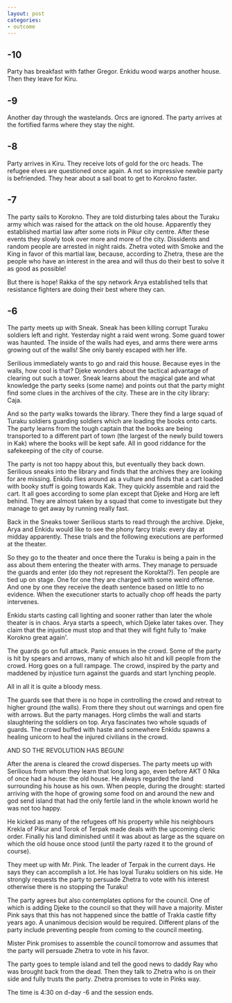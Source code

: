 ```yaml
---
layout: post
categories:
- outcome
---
```


## -10
Party has breakfast with father Gregor. Enkidu wood warps another house. Then
they leave for Kiru.

## -9
Another day through the wastelands. Orcs are ignored. The party arrives at the
fortified farms where they stay the night.

## -8
Party arrives in Kiru. They receive lots of gold for the orc heads. The refugee
elves are questioned once again. A not so impressive newbie party is befriended.
They hear about a sail boat to get to Korokno faster.

## -7
The party sails to Korokno. They are told disturbing tales about the
Turaku army which was raised for the attack on the old house. Apparently they
established martial law after some riots in Pikur city centre. After these
events they slowly took over more and more of the city. Dissidents and random
people are arrested in night raids. Zhetra voted with Smoke and the King in
favor of this martial law, because, according to Zhetra, these are the people who
have an interest in the area and will thus do their best to solve it as good as
possible!

But there is hope! Rakka of the spy network Arya established tells that
resistance fighters are doing their best where they can.

## -6
The party meets up with Sneak. Sneak has been killing corrupt Turaku soldiers
left and right. Yesterday night a raid went wrong. Some guard tower was haunted.
The inside of the walls had eyes, and arms there were arms growing out of the
walls! She only barely escaped with her life.

Serilious immediately wants to go and raid this house. Because eyes in the
walls, how cool is that? Djeke wonders about the tactical advantage of clearing
out such a tower. Sneak learns about the magical gate and what knowledge the
party seeks (some name) and points out that the party might find some clues in
the archives of the city. These are in the city library: Caja.

And so the party walks towards the library. There they find a large squad of
Turaku soldiers guarding soldiers which are loading the books onto carts. The
party learns from the tough captain that the books are being transported to a
different part of town (the largest of the newly build towers in Kak) where the
books will be kept safe. All in good riddance for the safekeeping of the city of
course.

The party is not too happy about this, but eventually they back down. Serilious
sneaks into the library and finds that the archives they are looking for are
missing. Enkidu flies around as a vulture and finds that a cart loaded with
booky stuff is going towards Kak. They quickly assemble and raid the cart. It
all goes according to some plan except that Djeke and Horg are left behind. They
are almost taken by a squad that come to investigate but they manage to get
away by running really fast.

Back in the Sneaks tower Serilious starts to read through the archive. Djeke,
Arya and Enkidu would like to see the phony farcy trials: every day at midday
apparently. These trials and the following executions are performed at the
theater.

So they go to the theater and once there the Turaku is being a pain in the ass
about them entering the theater with arms. They manage to persuade the guards
and enter (do they not represent the Koroktal?). Ten people are tied up on
stage. One for one they are charged with some weird offense. And one by one they
receive the death sentence based on little to no evidence. When the executioner
starts to actually chop off heads the party intervenes.

Enkidu starts casting call lighting and sooner rather than later the whole
theater is in chaos. Arya starts a speech, which Djeke later takes over. They
claim that the injustice must stop and that they will fight fully to
'make Korokno great again'.

The guards go on full attack. Panic ensues in the crowd. Some of the party is
hit by spears and arrows, many of which also hit and kill people from the crowd.
Horg goes on a full rampage. The crowd, inspired by the party and maddened by
injustice turn against the guards and start lynching people.

All in all it is quite a bloody mess.

The guards see that there is no hope in controlling the crowd and retreat to
higher ground (the walls). From there they shout out warnings and open fire with
arrows. But the party manages. Horg climbs the wall and starts slaughtering
the soldiers on top. Arya fascinates two whole squads of guards. The crowd
buffed with haste and somewhere Enkidu spawns a healing unicorn to heal the
injured civilians in the crowd.

AND SO THE REVOLUTION HAS BEGUN!

After the arena is cleared the crowd disperses. The party meets up with
Serilious from whom they learn that long long ago, even before AKT 0 Nka of
once had a house: the old house. He always regarded the land surrounding his
house as his own. When people, during the drought: started arriving with the hope
of growing some food on and around the new and god send island that had the only
fertile land in the whole known world he was not too happy.

He kicked as many of the refugees off his property while his neighbours Krekla
of Pikur and Torok of Terpak made deals with the upcoming cleric order. Finally
his land diminished until it was about as large as the square on which the old
house once stood (until the party razed it to the ground of course).

They meet up with Mr. Pink. The leader of Terpak in the current days. He says
they can accomplish a lot. He has loyal Turaku soldiers on his side. He strongly
requests the party to persuade Zhetra to vote with his interest otherwise there
is no stopping the Turaku!

The party agrees but also contemplates options for the council. One of which is
adding Djeke to the council so that they will have a majority. Mister Pink says
that this has not happened since the battle of Trakla castle fifty years ago. A
unanimous decision would be required. Different plans of the party include
preventing people from coming to the council meeting.

Mister Pink promises to assemble the council tomorrow and assumes that the party
will persuade Zhetra to vote in his favor.

The party goes to temple island and tell the good news to daddy Ray who was
brought back from the dead. Then they talk to Zhetra who is on their side and
fully trusts the party. Zhetra promises to vote in Pinks way.

The time is 4:30 on d-day -6 and the session ends.
